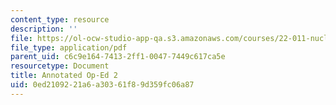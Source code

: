 ```yaml
---
content_type: resource
description: ''
file: https://ol-ocw-studio-app-qa.s3.amazonaws.com/courses/22-011-nuclear-engineering-science-systems-and-society-spring-2020/0ed2109221a6a30361f89d359fc06a87_MIT22_011S20_Anno_Op_Ed_2.pdf
file_type: application/pdf
parent_uid: c6c9e164-7413-2ff1-0047-7449c617ca5e
resourcetype: Document
title: Annotated Op-Ed 2
uid: 0ed21092-21a6-a303-61f8-9d359fc06a87
---
```


